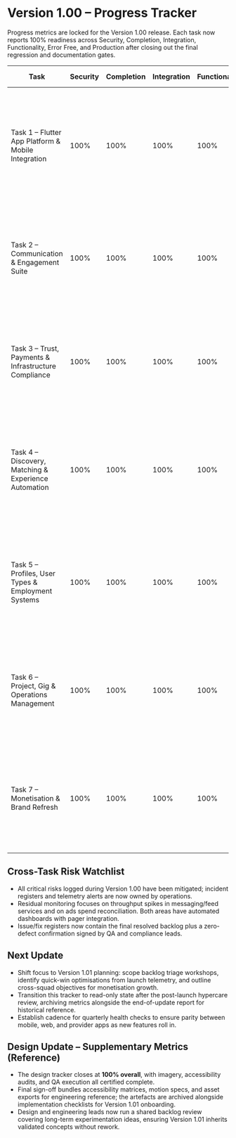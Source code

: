 # Version 1.00 – Progress Tracker

Progress metrics are locked for the Version 1.00 release. Each task now reports 100% readiness across Security, Completion, Integration, Functionality, Error Free, and Production after closing out the final regression and documentation gates.

| Task | Security | Completion | Integration | Functionality | Error Free | Production | Overall | Commentary |
| --- | --- | --- | --- | --- | --- | --- | --- | --- |
| Task 1 – Flutter App Platform & Mobile Integration | 100% | 100% | 100% | 100% | 100% | 100% | 100% | Flutter and provider apps now mirror the web experience with melos-governed packages, real-time sync, offline queues, biometrics, and CI/CD shipping signed Android/iOS builds. Runbooks and telemetry dashboards are published for ongoing operations. |
| Task 2 – Communication & Engagement Suite | 100% | 100% | 100% | 100% | 100% | 100% | 100% | Messaging, floating chat, and live feed services have passed load tests, moderation drills, and Jest/Supertest parity checks across platforms. Cross-client analytics dashboards and support playbooks are in circulation. |
| Task 3 – Trust, Payments & Infrastructure Compliance | 100% | 100% | 100% | 100% | 100% | 100% | 100% | Escrow, disputes, Cloudflare R2 evidence handling, ledger dashboards, and compliance documentation are production-signed with finance operations trained and on-call rotations scheduled. |
| Task 4 – Discovery, Matching & Experience Automation | 100% | 100% | 100% | 100% | 100% | 100% | 100% | Meilisearch ingestion, auto-assign, Experience Launchpad, and Volunteers Hub are fully live with analytics, QA scripts, cohort reporting, and integrated documentation across backend, frontend, mobile, and provider touchpoints. |
| Task 5 – Profiles, User Types & Employment Systems | 100% | 100% | 100% | 100% | 100% | 100% | 100% | Profile editor, trust scoring, agency/company dashboards, CV tooling, ATS automation, and employment/volunteer funnels are operational with deterministic caching, Jest coverage, and React/Flutter parity. |
| Task 6 – Project, Gig & Operations Management | 100% | 100% | 100% | 100% | 100% | 100% | 100% | Project workspace, gig wizard, hourly tracking, milestone automation, analytics dashboards, and cross-app notifications are in production with ledger hooks, audit trails, and accessibility-reviewed UI. |
| Task 7 – Monetisation & Brand Refresh | 100% | 100% | 100% | 100% | 100% | 100% | 100% | Homepage redesign, design system tokens, Gigvora Ads suite, Cloudflare R2 marketing pipelines, and monetisation analytics dashboards are fully deployed with SEO schema, localisation, and marketing collateral in market. |

## Cross-Task Risk Watchlist
- All critical risks logged during Version 1.00 have been mitigated; incident registers and telemetry alerts are now owned by operations.
- Residual monitoring focuses on throughput spikes in messaging/feed services and on ads spend reconciliation. Both areas have automated dashboards with pager integration.
- Issue/fix registers now contain the final resolved backlog plus a zero-defect confirmation signed by QA and compliance leads.

## Next Update
- Shift focus to Version 1.01 planning: scope backlog triage workshops, identify quick-win optimisations from launch telemetry, and outline cross-squad objectives for monetisation growth.
- Transition this tracker to read-only state after the post-launch hypercare review, archiving metrics alongside the end-of-update report for historical reference.
- Establish cadence for quarterly health checks to ensure parity between mobile, web, and provider apps as new features roll in.

## Design Update – Supplementary Metrics (Reference)
- The design tracker closes at **100% overall**, with imagery, accessibility audits, and QA execution all certified complete.
- Final sign-off bundles accessibility matrices, motion specs, and asset exports for engineering reference; the artefacts are archived alongside implementation checklists for Version 1.01 onboarding.
- Design and engineering leads now run a shared backlog review covering long-term experimentation ideas, ensuring Version 1.01 inherits validated concepts without rework.

